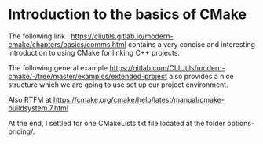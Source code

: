 # Introduction to the basics of CMake 

The following link : https://cliutils.gitlab.io/modern-cmake/chapters/basics/comms.html
contains a very concise and interesting
introduction to using CMake for linking C++ projects.

The following general example https://gitlab.com/CLIUtils/modern-cmake/-/tree/master/examples/extended-project
also provides a nice structure which we are going to use 
set up our project environment. 

Also RTFM at https://cmake.org/cmake/help/latest/manual/cmake-buildsystem.7.html

At the end, I settled for one CMakeLists.txt file located 
at the folder options-pricing/. 
